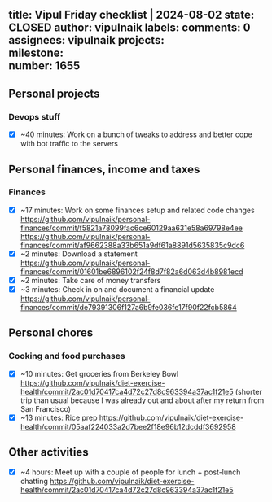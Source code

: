 title:	Vipul Friday checklist | 2024-08-02
state:	CLOSED
author:	vipulnaik
labels:	
comments:	0
assignees:	vipulnaik
projects:	
milestone:	
number:	1655
--
## Personal projects

### Devops stuff

- [x] ~40 minutes: Work on a bunch of tweaks to address and better cope with bot traffic to the servers

## Personal finances, income and taxes

### Finances

- [x] ~17 minutes: Work on some finances setup and related code changes https://github.com/vipulnaik/personal-finances/commit/f5821a78099fac6ce60129aa631e58a69798e4ee https://github.com/vipulnaik/personal-finances/commit/af9662388a33b651a9df61a8891d5635835c9dc6
- [x] ~2 minutes: Download a statement https://github.com/vipulnaik/personal-finances/commit/01601be6896102f24f8d7f82a6d063d4b8981ecd
- [x] ~2 minutes: Take care of money transfers
- [x] ~3 minutes: Check in on and document a financial update https://github.com/vipulnaik/personal-finances/commit/de79391306f127a6b9fe036fe17f90f22fcb5864

## Personal chores

### Cooking and food purchases

- [x] ~10 minutes: Get groceries from Berkeley Bowl https://github.com/vipulnaik/diet-exercise-health/commit/2ac01d70417ca4d72c27d8c963394a37ac1f21e5 (shorter trip than usual because I was already out and about after my return from San Francisco)
- [x] ~13 minutes: Rice prep https://github.com/vipulnaik/diet-exercise-health/commit/05aaf224033a2d7bee2f18e96b12dcddf3692958

## Other activities

- [x] ~4 hours: Meet up with a couple of people for lunch + post-lunch chatting https://github.com/vipulnaik/diet-exercise-health/commit/2ac01d70417ca4d72c27d8c963394a37ac1f21e5
